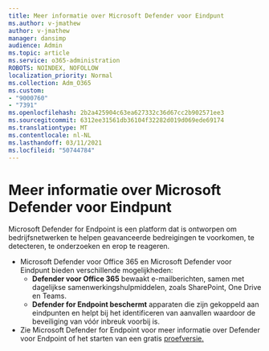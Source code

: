 ```yaml
---
title: Meer informatie over Microsoft Defender voor Eindpunt
ms.author: v-jmathew
author: v-jmathew
manager: dansimp
audience: Admin
ms.topic: article
ms.service: o365-administration
ROBOTS: NOINDEX, NOFOLLOW
localization_priority: Normal
ms.collection: Adm_O365
ms.custom:
- "9000760"
- "7391"
ms.openlocfilehash: 2b2a425904c63ea627332c36d67cc2b902571ee3
ms.sourcegitcommit: 6312ee31561db36104f32282d019d069ede69174
ms.translationtype: MT
ms.contentlocale: nl-NL
ms.lasthandoff: 03/11/2021
ms.locfileid: "50744784"
---
```

# <a name="learn-more-about-microsoft-defender-for-endpoint"></a>Meer informatie over Microsoft Defender voor Eindpunt

Microsoft Defender for Endpoint is een platform dat is ontworpen om bedrijfsnetwerken te helpen geavanceerde bedreigingen te voorkomen, te detecteren, te onderzoeken en erop te reageren.

- Microsoft Defender voor Office 365 en Microsoft Defender voor Eindpunt bieden verschillende mogelijkheden:
  - **Defender voor Office 365** bewaakt e-mailberichten, samen met dagelijkse samenwerkingshulpmiddelen, zoals SharePoint, One Drive en Teams.
  - **Defender for Endpoint beschermt** apparaten die zijn gekoppeld aan eindpunten en helpt bij het identificeren van aanvallen waardoor de beveiliging van vóór inbreuk voorbij is.
- Zie Microsoft Defender for Endpoint voor meer informatie over Defender voor Endpoint of het starten van een gratis [proefversie.](https://go.microsoft.com/fwlink/?linkid=2094113)
